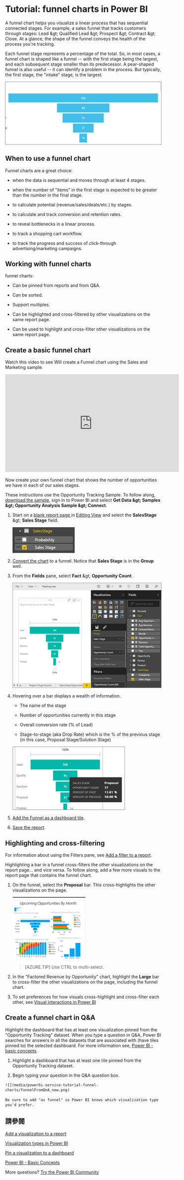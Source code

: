 <properties
   pageTitle="Tutorial: Funnel charts in Power BI"
   description="Tutorial: Funnel charts in Power BI"
   services="powerbi"
   documentationCenter=""
   authors="mihart"
   manager="mblythe"
   backup=""
   editor=""
   tags=""
   featuredVideoId="maTzOJSRB3g"
   qualityFocus="no"
   qualityDate=""/>

<tags
   ms.service="powerbi"
   ms.devlang="NA"
   ms.topic="article"
   ms.tgt_pltfrm="NA"
   ms.workload="powerbi"
   ms.date="10/07/2016"
   ms.author="mihart"/>
# Tutorial: funnel charts in Power BI

A funnel chart helps you visualize a linear process that has sequential connected stages. For example, a sales funnel that tracks customers through stages: Lead <ph id="ph1">\&gt;</ph> Qualified Lead <ph id="ph2">\&gt;</ph> Prospect <ph id="ph3">\&gt;</ph> Contract <ph id="ph4">\&gt;</ph> Close.  At a glance, the shape of the funnel conveys the health of the process you're tracking.

Each funnel stage represents a percentage of the total. So, in most cases, a funnel chart is shaped like a funnel -- with the first stage being the largest, and each subsequent stage smaller than its predecessor.  A pear-shaped funnel is also useful -- it can identify a problem in the process.  But typically, the first stage, the "intake" stage, is the largest.

![](media/powerbi-service-tutorial-funnel-charts/funnelplain.png)

## When to use a funnel chart

Funnel charts are a great choice:

-   when the data is sequential and moves through at least 4 stages.

-   when the number of "items" in the first stage is expected to be greater than the number in the final stage.

-   to calculate potential (revenue/sales/deals/etc.) by stages.

-   to calculate and track conversion and retention rates.

-   to reveal bottlenecks in a linear process.

-   to track a shopping cart workflow.

-   to track the progress and success of click-through advertising/marketing campaigns.

## Working with funnel charts
funnel charts:

-   Can be pinned from reports and from Q&amp;A.

-   Can be sorted.

-   Support multiples.

-   Can be highlighted and cross-filtered by other visualizations on the same report page.

-   Can be used to highlight and cross-filter other visualizations on the same report page.

## Create a basic funnel chart

Watch this video to see Will create a Funnel chart using the Sales and Marketing sample.

<iframe width="560" height="315" src="https://www.youtube.com/embed/maTzOJSRB3g" frameborder="0" allowfullscreen></iframe>


Now create your own funnel chart that shows the number of opportunities we have in each of our sales stages.

These instructions use the Opportunity Tracking Sample. To follow along, <bpt id="p1">[</bpt>download the sample<ept id="p1">](powerbi-sample-downloads.md)</ept>, sign in to Power BI and select <bpt id="p2">**</bpt>Get Data <ph id="ph1">\&gt;</ph> Samples <ph id="ph2">\&gt;</ph> Opportunity Analysis Sample <ph id="ph3">\&gt;</ph> Connect<ept id="p2">**</ept>.

1. Start on a <bpt id="p1">[</bpt>blank report page <ept id="p1">](powerbi-service-add-a-page-to-a-report.md)</ept>in <bpt id="p2">[</bpt>Editing View<ept id="p2">](powerbi-service-interact-with-a-report-in-editing-view.md)</ept> and select the <bpt id="p3">**</bpt>SalesStage<ept id="p3">**</ept> <ph id="ph1">\&gt;</ph> <bpt id="p4">**</bpt>Sales Stage<ept id="p4">**</ept> field.  

    ![](media/powerbi-service-tutorial-funnel-charts/FunnelSelectField_new.png)

2. <bpt id="p1">[</bpt>Convert the chart<ept id="p1">](powerbi-service-change-the-type-of-visualization-in-a-report.md)</ept> to a funnel. Notice that <bpt id="p1">**</bpt>Sales Stage<ept id="p1">**</ept> is in the <bpt id="p2">**</bpt>Group<ept id="p2">**</ept> well. 

3. From the <bpt id="p1">**</bpt>Fields<ept id="p1">**</ept> pane, select <bpt id="p2">**</bpt>Fact<ept id="p2">**</ept> <ph id="ph1">\&gt;</ph> <bpt id="p3">**</bpt>Opportunity Count<ept id="p3">**</ept>.

    ![](media/powerbi-service-tutorial-funnel-charts/funnelFinal_new.png)

4. Hovering over a bar displays a wealth of information.

    -   The name of the stage

    -   Number of opportunities currently in this stage

    -   Overall conversion rate (% of Lead) 

    -   Stage-to-stage (aka Drop Rate) which is the % of the previous stage (in this case, Proposal Stage/Solution Stage)

    ![](media/powerbi-service-tutorial-funnel-charts/funnelHover_new.png)

5. <bpt id="p1">[</bpt>Add the Funnel as a dashboard tile<ept id="p1">](powerbi-service-dashboard-tiles.md)</ept>. 

6. <bpt id="p1">[</bpt>Save the report<ept id="p1">](powerbi-service-save-a-report.md)</ept>.

## Highlighting and cross-filtering

For information about using the Filters pane, see <bpt id="p1">[</bpt>Add a filter to a report<ept id="p1">](powerbi-service-add-a-filter-to-a-report.md)</ept>.

Highlighting a bar in a funnel cross-filters the other visualizations on the report page... and vice versa. To follow along, add a few more visuals to the report page that contains the funnel chart.

1.  On the funnel, select the <bpt id="p1">**</bpt>Proposal<ept id="p1">**</ept> bar. This cross-highlights the other visualizations on the page. 

    ![](media/powerbi-service-tutorial-funnel-charts/FunnelChartNoOwl.gif)

    >[AZURE.TIP]  Use CTRL to multi-select. 

2.  In the "Factored Revenue by Opportunity" chart, highlight the <bpt id="p1">**</bpt>Large<ept id="p1">**</ept> bar to cross-filter the other visualizations on the page, including the funnel chart.

3. To set preferences for how visuals cross-highlight and cross-filter each other, see <bpt id="p1">[</bpt>Visual interactions in Power BI<ept id="p1">](powerbi-service-visual-interactions.md)</ept>

## Create a funnel chart in Q&amp;A

Highlight the dashboard that has at least one visualization pinned from the "Opportunity Tracking" dataset.  When you type a question in Q&amp;A, Power BI searches for answers in all the datasets that are associated with (have tiles pinned to) the selected dashboard. For more information see, <bpt id="p1">[</bpt>Power BI - basic concepts<ept id="p1">](powerbi-service-basic-concepts.md)</ept>.

1.  Highlight a dashboard that has at least one tile pinned from the Opportunity Tracking dataset.

2.   Begin typing your question in the Q&amp;A question box.

    ![](media/powerbi-service-tutorial-funnel-charts/funnelFromQnA_new.png)

    Be sure to add "as funnel" so Power BI knows which visualization type you'd prefer.

## 請參閱

[Add a visualization to a report](powerbi-custom-visuals-add-to-report.md)

[Visualization types in Power BI](powerbi-service-visualization-types-for-reports-and-q-and-a.md)

[Pin a visualization to a dashboard](powerbi-service-pin-a-tile-to-a-dashboard-from-a-report.md)

[Power BI - Basic Concepts](powerbi-service-basic-concepts.md)

More questions? [Try the Power BI Community](http://community.powerbi.com/)

